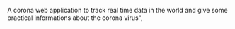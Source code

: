 A corona web application to track real time data in the world and give some practical informations about the corona virus",
